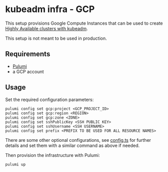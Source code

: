 # kubeadm infra - GCP

This setup provisions Google Compute Instances that can be used to create [Highly Available clusters with kubeadm](https://kubernetes.io/docs/setup/production-environment/tools/kubeadm/high-availability/).

This setup is not meant to be used in production.

## Requirements

* [Pulumi](https://www.pulumi.com/docs/get-started/install/)
* a GCP account

## Usage

Set the required configuration parameters:

```shell
pulumi config set gcp:project <GCP_PROJECT_ID>
pulumi config set gcp:region <REGION>
pulumi config set gcp:zone <ZONE>
pulumi config set sshPublicKey <SSH PUBLIC KEY>
pulumi config set sshUsername <SSH USERNAME>
pulumi config set prefix <PREFIX TO BE USED FOR ALL RESOURCE NAMES>
```

There are some other optional configurations, see [config.ts](./config.ts) for further details and set them with a similar command as above if needed.

Then provision the infrastructure with Pulumi:

```shell
pulumi up
```
